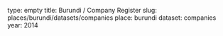 type: empty
title: Burundi / Company Register
slug: places/burundi/datasets/companies
place: burundi
dataset: companies
year: 2014
